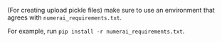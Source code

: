 (For creating upload pickle files) make sure to use an environment that agrees with `numerai_requirements.txt`.

For example, run `pip install -r numerai_requirements.txt`.
